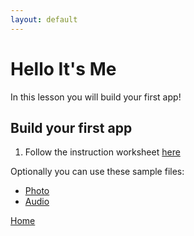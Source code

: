 ```yaml
---
layout: default
---
```


# Hello It's Me

In this lesson you will build your first app!


## Build your first app

1. Follow the instruction worksheet [here](./ctct/Unit01-HelloItsMe/StudentGuide.pdf)

Optionally you can use these sample files:
- [Photo](./ctct/Unit01-HelloItsMe/Smileyface.png)
- [Audio](./ctct/Unit01-HelloItsMe/recording.mp3)


[Home](./index.md)